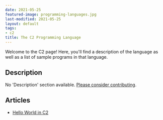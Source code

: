 ```yaml
---
date: 2021-05-25
featured-image: programming-languages.jpg
last-modified: 2021-05-25
layout: default
tags:
- c2
title: The C2 Programming Language
---
```


Welcome to the C2 page! Here, you'll find a description of the language as well as a list of sample programs in that language.

## Description

No 'Description' section available. [Please consider contributing](https://github.com/TheRenegadeCoder/sample-programs-website).

## Articles

- [Hello World in C2](https://sampleprograms.io/projects/hello-world/c2)